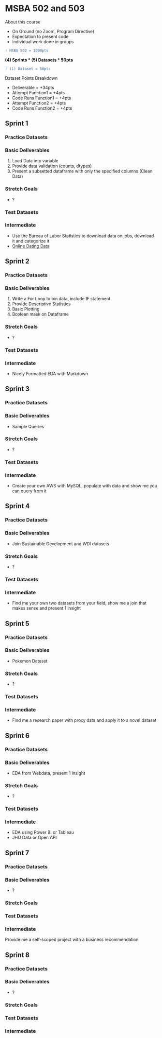 # MSBA 502 and 503

About this course
- On Ground (no Zoom, Program Directive)
- Expectation to present code
- Individual work done in groups


```diff
! MSBA 502 = 1000pts 
```

**(4) Sprints * (5) Datasets * 50pts**

```diff
! (1) Dataset = 50pts
```

Dataset Points Breakdown

- Deliverable = +34pts
- Attempt Function1 = +4pts
- Code Runs Function1 = +4pts
- Attempt Function2 = +4pts
- Code Runs Function2 = +4pts


## Sprint 1

### Practice Datasets

### Basic Deliverables
1. Load Data into variable
2. Provide data validation (counts, dtypes)
3. Present a subsetted dataframe with only the specified columns (Clean Data)

### Stretch Goals
- ?

### Test Datasets

### Intermediate

* Use the Bureau of Labor Statistics to download data on jobs, download it and categorize it
* [Online Dating Data](https://www.reddit.com/r/datasets/comments/fiowrn/any_datasets_on_dating_andor_online_dating/)

## Sprint 2

### Practice Datasets

### Basic Deliverables
1. Write a For Loop to bin data, include IF statement
2. Provide Descriptive Statistics
3. Basic Plotting
4. Boolean mask on Dataframe

### Stretch Goals
- ?

### Test Datasets

### Intermediate
* Nicely Formatted EDA with Markdown

## Sprint 3

### Practice Datasets

### Basic Deliverables
* Sample Queries

### Stretch Goals
- ?

### Test Datasets

### Intermediate
* Create your own AWS with MySQL, populate with data and show me you can query from it

## Sprint 4

### Practice Datasets

### Basic Deliverables
* Join Sustainable Development and WDI datasets

### Stretch Goals
- ?

### Test Datasets

### Intermediate
* Find me your own two datasets from your field, show me a join that makes sense and present 1 insight

## Sprint 5

### Practice Datasets

### Basic Deliverables
* Pokemon Dataset

### Stretch Goals
- ?

### Test Datasets

### Intermediate
* Find me a research paper with proxy data and apply it to a novel dataset

## Sprint 6

### Practice Datasets

### Basic Deliverables
* EDA from Webdata, present 1 insight

### Stretch Goals
- ?

### Test Datasets

### Intermediate
* EDA using Power BI or Tableau
* JHU Data or Open API

## Sprint 7

### Practice Datasets

### Basic Deliverables
- ?

### Stretch Goals

### Test Datasets

### Intermediate
Provide me a self-scoped project with a business recommendation

## Sprint 8

### Practice Datasets

### Basic Deliverables
- ?

### Stretch Goals

### Test Datasets

### Intermediate
